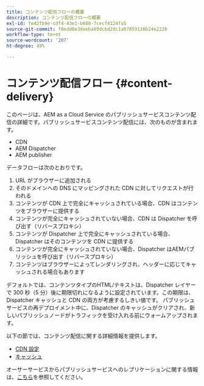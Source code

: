 ```yaml
---
title: コンテンツ配信フローの概要
description: コンテンツ配信フローの概要
exl-id: fe42fb9e-cdf4-43e1-b688-7cecf4124fa5
source-git-commit: f0edd0e3deeba89dcbd2dc1a07859138b24e2220
workflow-type: tm+mt
source-wordcount: '207'
ht-degree: 49%

---
```


# コンテンツ配信フロー {#content-delivery}

このページは、AEM as a Cloud Service のパブリッシュサービスコンテンツ配信の詳細です。パブリッシュサービスコンテンツ配信には、次のものが含まれます。

* CDN
* AEM Dispatcher
* AEM publisher

データフローは次のとおりです。

1. URL がブラウザーに追加される
1. そのドメインへの DNS にマッピングされた CDN に対してリクエストが行われる
1. コンテンツが CDN 上で完全にキャッシュされている場合、CDN はコンテンツをブラウザーに提供する
1. コンテンツが完全にキャッシュされていない場合、CDN は Dispatcher を呼び出す（リバースプロキシ）
1. コンテンツが Dispatcher 上で完全にキャッシュされている場合、Dispatcher はそのコンテンツを CDN に提供する
1. コンテンツが完全にキャッシュされていない場合、Dispatcher はAEMパブリッシュを呼び出す（リバースプロキシ）
1. コンテンツはブラウザーによってレンダリングされ、ヘッダーに応じてキャッシュされる場合もあります

デフォルトでは、コンテンツタイプのHTML/テキストは、Dispatcher レイヤーで 300 秒（5 分）後に期限切れになるように設定されています。この期限は、Dispatcher キャッシュと CDN の両方が考慮するしきい値です。 パブリッシュサービスの再デプロイメント中に、Dispatcher のキャッシュがクリアされ、新しいパブリッシュノードがトラフィックを受け入れる前にウォームアップされます。

以下の節では、コンテンツ配信に関する詳細情報を提供します。
* [CDN 設定](/help/implementing/dispatcher/cdn.md)
* [キャッシュ](/help/implementing/dispatcher/caching.md)


オーサーサービスからパブリッシュサービスへのレプリケーションに関する情報は、[こちら](/help/operations/replication.md)を参照してください。
